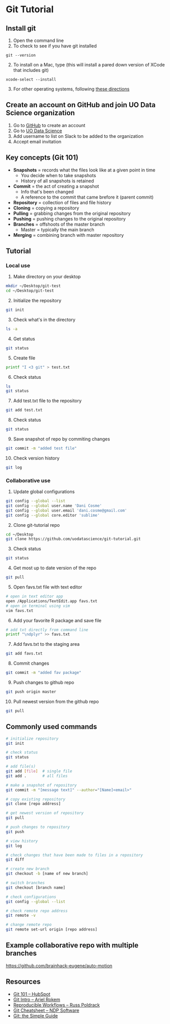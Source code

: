 # Git Tutorial

## Install git
1. Open the command line
2. To check to see if you have git installed
```
git --version
```

2. To install on a Mac, type (this will install a pared down version of XCode that includes git)
```
xcode-select --install
```

3. For other operating systems, following [these directions](https://git-scm.com/book/en/v2/Getting-Started-Installing-Git)

## Create an account on GitHub and join UO Data Science organization
1. Go to [GitHub](https://github.com/) to create an account
2. Go to [UO Data Science](https://github.com/uodatascience)
3. Add username to list on Slack to be added to the organization
4. Accept email invitation

## Key concepts (Git 101)
* **Snapshots** = records what the files look like at a given point in time
  * You decide when to take snapshots
  * History of all snapshots is retained
* **Commit** = the act of creating a snapshot
  * Info that's been changed
  * A reference to the commit that came brefore it (parent commit)
* **Repository** = collection of files and file history
* **Cloning** = copying a repository
* **Pulling** = grabbing changes from the original repository
* **Pushing** = pushing changes to the original repository
* **Branches** = offshoots of the master branch
  * Master = typically the main branch
* **Merging** = combining branch with master repository

## Tutorial
### Local use
1. Make directory on your desktop
```bash
mkdir ~/Desktop/git-test
cd ~/Desktop/git-test
```
2. Initialize the repository
```bash
git init
```
3. Check what's in the directory
```bash
ls -a
```
4. Get status
```bash
git status
```
5. Create file
```bash
printf "I <3 git" > test.txt
```
6. Check status
```bash
ls 
git status
```
7. Add test.txt file to the repository
```bash
git add test.txt 
```
8. Check status
```bash
git status
```
9. Save snapshot of repo by commiting changes
```bash
git commit -m "added test file"
```
10. Check version history
```bash
git log
```

### Collaborative use
1. Update global configurations
```bash
git config --global --list
git config --global user.name 'Dani Cosme'
git config --global user.email 'dani.cosme@gmail.com'
git config --global core.editor 'sublime'
```
2. Clone git-tutorial repo
```bash
cd ~/Desktop
git clone https://github.com/uodatascience/git-tutorial.git
```
3. Check status
```bash
git status
```
4. Get most up to date version of the repo
```bash
git pull
```
5. Open favs.txt file with text editor
```bash
# open in text editor app
open /Applications/TextEdit.app favs.txt
# open in terminal using vim
vim favs.txt
```
6. Add your favorite R package and save file
```bash
# add txt directly from command line
printf "\ndplyr" >> favs.txt
```
7. Add favs.txt to the staging area
```bash
git add favs.txt
```
8. Commit changes
```bash
git commit -m "added fav package"
```
9. Push changes to github repo
```bash
git push origin master
```
10. Pull newest version from the github repo
```bash
git pull 
```

## Commonly used commands
```bash
# initialize repository
git init

# check status
git status

# add file(s) 
git add [file]  # single file
git add .       # all files

# make a snapshot of repository
git commit -m "[message text]" --author="[Name]<email>"

# copy existing repository
git clone [repo address]

# get newest version of repository
git pull

# push changes to repository
git push

# view history
git log

# check changes that have been made to files in a repository
git diff

# create new branch
git checkout -b [name of new branch]

# switch branches
git checkout [branch name]

# check configurations
git config --global --list

# check remote repo address
git remote -v

# change remote repo
git remote set-url origin [repo address]
```

## Example collaborative repo with multiple branches
https://github.com/brainhack-eugene/auto-motion

## Resources
* [Git 101 – HubSpot](https://www.slideshare.net/HubSpot/git-101-git-and-github-for-beginners)
* [Git Intro – Ariel Rokem](http://arokem.github.io/2013-09-16-ISI/lessons/git-notebook/git-for-scientists.slides.html#/1)
* [Reproducible Workflows – Russ Poldrack](https://github.com/poldrack/reproducible-workflows)
* [Git Cheatsheet – NDP Software](http://ndpsoftware.com/git-cheatsheet.html#loc=remote_repo;)
* [Git: the Simple Guide](http://rogerdudler.github.io/git-guide/)